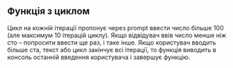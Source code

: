 ## Функція з циклом

Цикл на кожній ітерації пропонує через prompt ввести число більше 100 (але максимум 10 ітерацій циклу). Якщо відвідувач ввів число менше ніж сто – попросити ввести ще раз, і таке інше. Якщо користувач вводить більше ста, текст або цикл закінчує всі ітерації, то функція виводить в консоль останній введення користувача і завершує функцію.